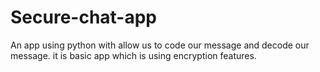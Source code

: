 # Secure-chat-app
An app using python with allow us to code our message and decode our message. it is basic app which is using encryption features.
